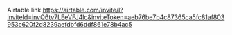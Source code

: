 Airtable link:https://airtable.com/invite/l?inviteId=invQ6tv7LEeVFJ4lc&inviteToken=aeb76be7b4c87365ca5fc81af803953c620f2d8239aefdbfd6ddf861e78b4ac5
